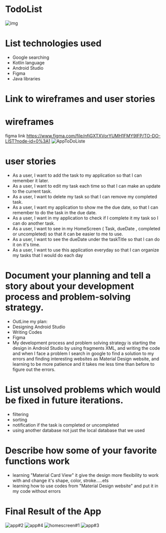 # TodoList
![img](https://github.com/ibtihala817/TodoList/blob/b38f97ab9fb1f2d8e686ce98d262b5b6c70b326c/img.png)
# List technologies used
 - Google searching 
 - Kotlin language
 - Android Studio 
 - Figma
 - Java libraries 

# Link to wireframes and user stories   
 # wireframes 
   figma link https://www.figma.com/file/nfjGXTXVorYUMH1FMY9lFP/TO-DO-LIST?node-id=0%3A1
  ![AppToDoListe](https://github.com/ibtihala817/TodoList/blob/06a8d0ad2e9fe5bb0885b8ec506df4c8012303ba/AppToDoListe.png)
 # user stories
  - As a user, I want to add the task to my application so that I can remember it later.
  - As a user, I want to edit my task each time so that I can make an update to the current task.
  - As a user, I want to delete my task so that I can remove my completed task. 
  - As a user, I want my application to show me the due date, so that I can remember to do the task in the due date. 
  - As a user, I want in my application to check if I complete it my task so I can do another task. 
  - As a user, I want to see in my HomeScreen ( Task, dueDate , completed or uncompleted) so that it can be easier to me to use.
  - As a user, I want to see the dueDate under the taskTitle so that I can do it on it's time. 
  - As a user, I want to use this application everyday so that I can organize my tasks that I would do each day 
# Document your planning and tell a story about your development process and problem-solving strategy. 
  - OutLine my plan: 
  - Designing Android Studio
  - Writing Codes 
  - Figma 
  - My development process and problem solving strategy is starting the design in Android Studio by using
 fragments XML, and writing the code and when I face a problem I search in google to find a solution to
 my errors and finding interesting websites as Material Design website, and learning to be more patience 
 and it takes me less time than before to figure out the errors.
# List unsolved problems which would be fixed in future iterations.
 - filtering 
 - sorting 
 - notification if the task is completed or uncompleted 
 - using another database not just the local database that we used 
# Describe how some of your favorite functions work
 - learning "Material Card View" it give the design more flexibility to work with and change it's shape, color, stroke.....ets
 - learning how to use codes from "Material Design website" and put it in my code without errors 
# Final Result of the App 
 ![app#2](https://github.com/ibtihala817/TodoList/blob/d2689b25d2852745736060e00ba07b13b439266f/app%232.png)
 ![app#4](https://github.com/ibtihala817/TodoList/blob/d2689b25d2852745736060e00ba07b13b439266f/app%234.png)
 ![homescreen#1](https://github.com/ibtihala817/TodoList/blob/d2689b25d2852745736060e00ba07b13b439266f/homescreen%231.png)
 ![app#3](https://github.com/ibtihala817/TodoList/blob/d2689b25d2852745736060e00ba07b13b439266f/app%233.png)